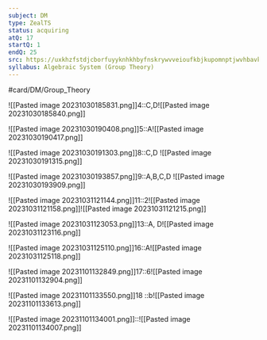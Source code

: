 ```yaml
---
subject: DM
type: ZealTS
status: acquiring
atQ: 17
startQ: 1
endQ: 25
src: https://uxkhzfstdjcborfuyyknhkhbyfnskrywvveioufkbjkupomnptjwvhbavkysuhi.vercel.app/solution.html?testId=622c73577342fb74544c4c68&test_id=30
syllabus: Algebraic System (Group Theory)
---
```

#card/DM/Group_Theory 

![[Pasted image 20231030185831.png]]4::C,D![[Pasted image 20231030185840.png]] <!--SR:!2023-11-04,4,270-->


![[Pasted image 20231030190408.png]]5::A![[Pasted image 20231030190417.png]] <!--SR:!2023-11-04,4,270-->

![[Pasted image 20231030191303.png]]8::C,D ![[Pasted image 20231030191315.png]] <!--SR:!2023-11-04,4,270-->

![[Pasted image 20231030193857.png]]9::A,B,C,D ![[Pasted image 20231030193909.png]] <!--SR:!2023-11-04,4,270-->

![[Pasted image 20231031121144.png]]11::2![[Pasted image 20231031121158.png]]![[Pasted image 20231031121215.png]] <!--SR:!2023-11-05,4,277-->



![[Pasted image 20231031123053.png]]13::A, D![[Pasted image 20231031123116.png]] <!--SR:!2023-11-05,4,277-->

![[Pasted image 20231031125110.png]]16::A![[Pasted image 20231031125118.png]] <!--SR:!2023-11-05,4,277-->

![[Pasted image 20231101132849.png]]17::6![[Pasted image 20231101132904.png]]

![[Pasted image 20231101133550.png]]18
::b![[Pasted image 20231101133613.png]]

![[Pasted image 20231101134001.png]]::![[Pasted image 20231101134007.png]]